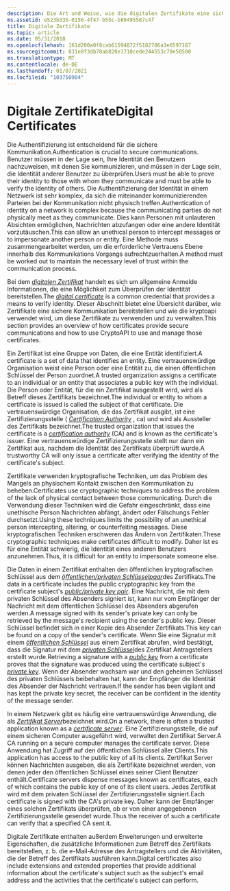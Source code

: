 ```yaml
---
description: Die Art und Weise, wie die digitalen Zertifikate eine sichere Kommunikation bieten und wie die kryptoapi verwendet wird, um diese Zertifikate zu verwenden
ms.assetid: e523b335-0156-4f47-b55c-b80495587c4f
title: Digitale Zertifikate
ms.topic: article
ms.date: 05/31/2018
ms.openlocfilehash: 161d200a0f8cab61594872f5182786a3e6597187
ms.sourcegitcommit: 831e8f3db78ab820e1710cede244553c70e50500
ms.translationtype: MT
ms.contentlocale: de-DE
ms.lasthandoff: 01/07/2021
ms.locfileid: "103750904"
---
```

# <a name="digital-certificates"></a><span data-ttu-id="5ced6-103">Digitale Zertifikate</span><span class="sxs-lookup"><span data-stu-id="5ced6-103">Digital Certificates</span></span>

<span data-ttu-id="5ced6-104">Die Authentifizierung ist entscheidend für die sichere Kommunikation.</span><span class="sxs-lookup"><span data-stu-id="5ced6-104">Authentication is crucial to secure communications.</span></span> <span data-ttu-id="5ced6-105">Benutzer müssen in der Lage sein, Ihre Identität den Benutzern nachzuweisen, mit denen Sie kommunizieren, und müssen in der Lage sein, die Identität anderer Benutzer zu überprüfen.</span><span class="sxs-lookup"><span data-stu-id="5ced6-105">Users must be able to prove their identity to those with whom they communicate and must be able to verify the identity of others.</span></span> <span data-ttu-id="5ced6-106">Die Authentifizierung der Identität in einem Netzwerk ist sehr komplex, da sich die miteinander kommunizierenden Parteien bei der Kommunikation nicht physisch treffen.</span><span class="sxs-lookup"><span data-stu-id="5ced6-106">Authentication of identity on a network is complex because the communicating parties do not physically meet as they communicate.</span></span> <span data-ttu-id="5ced6-107">Dies kann Personen mit unlauteren Absichten ermöglichen, Nachrichten abzufangen oder eine andere Identität vorzutäuschen.</span><span class="sxs-lookup"><span data-stu-id="5ced6-107">This can allow an unethical person to intercept messages or to impersonate another person or entity.</span></span> <span data-ttu-id="5ced6-108">Eine Methode muss zusammengearbeitet werden, um die erforderliche Vertrauens Ebene innerhalb des Kommunikations Vorgangs aufrechtzuerhalten.</span><span class="sxs-lookup"><span data-stu-id="5ced6-108">A method must be worked out to maintain the necessary level of trust within the communication process.</span></span>

<span data-ttu-id="5ced6-109">Bei dem [*digitalen Zertifikat*](../secgloss/c-gly.md) handelt es sich um allgemeine Anmelde Informationen, die eine Möglichkeit zum Überprüfen der Identität bereitstellen.</span><span class="sxs-lookup"><span data-stu-id="5ced6-109">The [*digital certificate*](../secgloss/c-gly.md) is a common credential that provides a means to verify identity.</span></span> <span data-ttu-id="5ced6-110">Dieser Abschnitt bietet eine Übersicht darüber, wie Zertifikate eine sichere Kommunikation bereitstellen und wie die kryptoapi verwendet wird, um diese Zertifikate zu verwenden und zu verwalten.</span><span class="sxs-lookup"><span data-stu-id="5ced6-110">This section provides an overview of how certificates provide secure communications and how to use CryptoAPI to use and manage those certificates.</span></span>

<span data-ttu-id="5ced6-111">Ein Zertifikat ist eine Gruppe von Daten, die eine Entität identifiziert.</span><span class="sxs-lookup"><span data-stu-id="5ced6-111">A certificate is a set of data that identifies an entity.</span></span> <span data-ttu-id="5ced6-112">Eine vertrauenswürdige Organisation weist eine Person oder eine Entität zu, die einen öffentlichen Schlüssel der Person zuordnet.</span><span class="sxs-lookup"><span data-stu-id="5ced6-112">A trusted organization assigns a certificate to an individual or an entity that associates a public key with the individual.</span></span> <span data-ttu-id="5ced6-113">Die Person oder Entität, für die ein Zertifikat ausgestellt wird, wird als Betreff dieses Zertifikats bezeichnet.</span><span class="sxs-lookup"><span data-stu-id="5ced6-113">The individual or entity to whom a certificate is issued is called the subject of that certificate.</span></span> <span data-ttu-id="5ced6-114">Die vertrauenswürdige Organisation, die das Zertifikat ausgibt, ist eine Zertifizierungsstelle ( [*Certification Authority*](../secgloss/c-gly.md) , ca) und wird als Aussteller des Zertifikats bezeichnet.</span><span class="sxs-lookup"><span data-stu-id="5ced6-114">The trusted organization that issues the certificate is a [*certification authority*](../secgloss/c-gly.md) (CA) and is known as the certificate's issuer.</span></span> <span data-ttu-id="5ced6-115">Eine vertrauenswürdige Zertifizierungsstelle stellt nur dann ein Zertifikat aus, nachdem die Identität des Zertifikats überprüft wurde.</span><span class="sxs-lookup"><span data-stu-id="5ced6-115">A trustworthy CA will only issue a certificate after verifying the identity of the certificate's subject.</span></span>

<span data-ttu-id="5ced6-116">Zertifikate verwenden kryptografische Techniken, um das Problem des Mangels an physischem Kontakt zwischen den Kommunikation zu beheben.</span><span class="sxs-lookup"><span data-stu-id="5ced6-116">Certificates use cryptographic techniques to address the problem of the lack of physical contact between those communicating.</span></span> <span data-ttu-id="5ced6-117">Durch die Verwendung dieser Techniken wird die Gefahr eingeschränkt, dass eine unethische Person Nachrichten abfängt, ändert oder Fälschungs Fehler durchsetzt.</span><span class="sxs-lookup"><span data-stu-id="5ced6-117">Using these techniques limits the possibility of an unethical person intercepting, altering, or counterfeiting messages.</span></span> <span data-ttu-id="5ced6-118">Diese kryptografischen Techniken erschweren das Ändern von Zertifikaten.</span><span class="sxs-lookup"><span data-stu-id="5ced6-118">These cryptographic techniques make certificates difficult to modify.</span></span> <span data-ttu-id="5ced6-119">Daher ist es für eine Entität schwierig, die Identität eines anderen Benutzers anzunehmen.</span><span class="sxs-lookup"><span data-stu-id="5ced6-119">Thus, it is difficult for an entity to impersonate someone else.</span></span>

<span data-ttu-id="5ced6-120">Die Daten in einem Zertifikat enthalten den öffentlichen kryptografischen Schlüssel aus dem [*öffentlichen/privaten Schlüsselpaar*](../secgloss/p-gly.md)des Zertifikats.</span><span class="sxs-lookup"><span data-stu-id="5ced6-120">The data in a certificate includes the public cryptographic key from the certificate subject's [*public/private key pair*](../secgloss/p-gly.md).</span></span> <span data-ttu-id="5ced6-121">Eine Nachricht, die mit dem privaten Schlüssel des Absenders signiert ist, kann nur vom Empfänger der Nachricht mit dem öffentlichen Schlüssel des Absenders abgerufen werden.</span><span class="sxs-lookup"><span data-stu-id="5ced6-121">A message signed with its sender's private key can only be retrieved by the message's recipient using the sender's public key.</span></span> <span data-ttu-id="5ced6-122">Dieser Schlüssel befindet sich in einer Kopie des Absender Zertifikats.</span><span class="sxs-lookup"><span data-stu-id="5ced6-122">This key can be found on a copy of the sender's certificate.</span></span> <span data-ttu-id="5ced6-123">Wenn Sie eine Signatur mit einem [*öffentlichen Schlüssel*](../secgloss/p-gly.md) aus einem Zertifikat abrufen, wird bestätigt, dass die Signatur mit dem [*privaten Schlüssel*](../secgloss/p-gly.md)des Zertifikat Antragstellers erstellt wurde.</span><span class="sxs-lookup"><span data-stu-id="5ced6-123">Retrieving a signature with a [*public key*](../secgloss/p-gly.md) from a certificate proves that the signature was produced using the certificate subject's [*private key*](../secgloss/p-gly.md).</span></span> <span data-ttu-id="5ced6-124">Wenn der Absender wachsam war und den geheimen Schlüssel des privaten Schlüssels beibehalten hat, kann der Empfänger die Identität des Absender der Nachricht vertrauen.</span><span class="sxs-lookup"><span data-stu-id="5ced6-124">If the sender has been vigilant and has kept the private key secret, the receiver can be confident in the identity of the message sender.</span></span>

<span data-ttu-id="5ced6-125">In einem Netzwerk gibt es häufig eine vertrauenswürdige Anwendung, die als [*Zertifikat Server*](../secgloss/c-gly.md)bezeichnet wird.</span><span class="sxs-lookup"><span data-stu-id="5ced6-125">On a network, there is often a trusted application known as a [*certificate server*](../secgloss/c-gly.md).</span></span> <span data-ttu-id="5ced6-126">Eine Zertifizierungsstelle, die auf einem sicheren Computer ausgeführt wird, verwaltet den Zertifikat Server.</span><span class="sxs-lookup"><span data-stu-id="5ced6-126">A CA running on a secure computer manages the certificate server.</span></span> <span data-ttu-id="5ced6-127">Diese Anwendung hat Zugriff auf den öffentlichen Schlüssel aller Clients.</span><span class="sxs-lookup"><span data-stu-id="5ced6-127">This application has access to the public key of all its clients.</span></span> <span data-ttu-id="5ced6-128">Zertifikat Server können Nachrichten ausgeben, die als Zertifikate bezeichnet werden, von denen jeder den öffentlichen Schlüssel eines seiner Client Benutzer enthält.</span><span class="sxs-lookup"><span data-stu-id="5ced6-128">Certificate servers dispense messages known as certificates, each of which contains the public key of one of its client users.</span></span> <span data-ttu-id="5ced6-129">Jedes Zertifikat wird mit dem privaten Schlüssel der Zertifizierungsstelle signiert.</span><span class="sxs-lookup"><span data-stu-id="5ced6-129">Each certificate is signed with the CA's private key.</span></span> <span data-ttu-id="5ced6-130">Daher kann der Empfänger eines solchen Zertifikats überprüfen, ob er von einer angegebenen Zertifizierungsstelle gesendet wurde.</span><span class="sxs-lookup"><span data-stu-id="5ced6-130">Thus the receiver of such a certificate can verify that a specified CA sent it.</span></span>

<span data-ttu-id="5ced6-131">Digitale Zertifikate enthalten außerdem Erweiterungen und erweiterte Eigenschaften, die zusätzliche Informationen zum Betreff des Zertifikats bereitstellen, z. b. die e-Mail-Adresse des Antragstellers und die Aktivitäten, die der Betreff des Zertifikats ausführen kann.</span><span class="sxs-lookup"><span data-stu-id="5ced6-131">Digital certificates also include extensions and extended properties that provide additional information about the certificate's subject such as the subject's email address and the activities that the certificate's subject can perform.</span></span>

 

 
